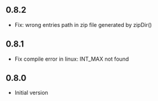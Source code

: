 ## 0.8.2

* Fix: wrong entries path in zip file generated by zipDir()

## 0.8.1

* Fix compile error in linux: INT_MAX not found

## 0.8.0

* Initial version
